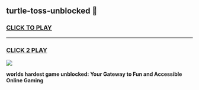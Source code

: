 
## turtle-toss-unblocked 👋
<h3>
<a href="https://premium.freeplayer.one?title=turtle-toss-unblocked&ref=14F">CLICK TO PLAY</a></h3>
<hr>

<h3>
<a href="https://premium.freeplayer.one?title=turtle-toss-unblocked&ref=14F">CLICK 2 PLAY</a>
  
</h3>

<a href="https://premium.freeplayer.one?title=turtle-toss-unblocked&ref=12F/"><img src="https://clearcache.store/games.png"></a>


**worlds hardest game unblocked: Your Gateway to Fun and Accessible Online Gaming**
